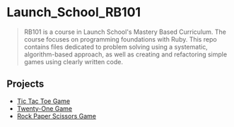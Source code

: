 # Launch_School_RB101

> RB101 is a course in Launch School's Mastery Based Curriculum. The course focuses on programming foundations with Ruby. This repo contains files dedicated to problem solving using a systematic, algorithm-based approach, as well as creating and refactoring simple games using clearly written code.

## Projects
- [Tic Tac Toe Game](https://github.com/mskalisz/Launch_School_RB101/blob/master/lesson_6/tictactoe.rb)
- [Twenty-One Game](https://github.com/mskalisz/Launch_School_RB101/blob/master/lesson_6/21_bonus.rb)
- [Rock Paper Scissors Game](https://github.com/mskalisz/Launch_School_RB101/blob/master/lesson_2/rps_bonus.rb)


